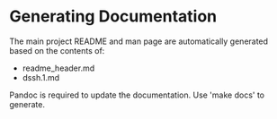 Generating Documentation
========================
The main project README and man page are automatically generated based on the contents of:

* readme_header.md
* dssh.1.md

Pandoc is required to update the documentation. Use 'make docs' to generate.
